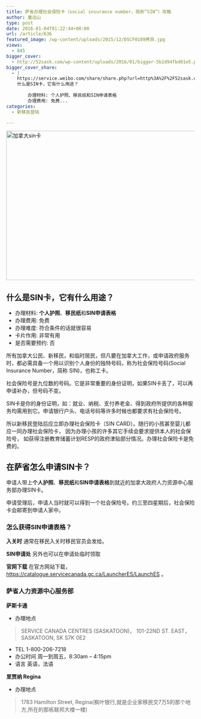 ```yaml
---
title: 萨省办理社会保险卡（social insurance number，简称“SIN”）攻略
author: 童远山
type: post
date: 2016-01-04T01:22:44+00:00
url: /article/636
featured_image: /wp-content/uploads/2015/12/DSCF0189拷貝.jpg
views:
  - 845
bigger_cover:
  - http://52sask.com/wp-content/uploads/2016/01/bigger-5b2d94fbd01e5.png
bigger_cover_share:
  - |
    https://service.weibo.com/share/share.php?url=http%3A%2F%2F52sask.com%2Farticle%2F636&type=button&language=zh_cn&searchPic=true&pic=http%3A%2F%2F52sask.com%2Fwp-content%2Fuploads%2F2016%2F01%2Fbigger-5b2d94fbd01e5.png&title=【萨省办理社会保险卡（social insurance number，简称“SIN”）攻略】
    什么是SIN卡，它有什么用途？
    
    	办理材料: 个人护照、移民纸和SIN申请表格
    	办理费用: 免费...
categories:
  - 新移民登陆

---
```

<img decoding="async" loading="lazy" class="size-full wp-image-690 aligncenter" src="http://52sask.com/wp-content/uploads/2015/12/DSCF0189拷貝.jpg" alt="加拿大sin卡" width="600" height="399" />

## 什么是SIN卡，它有什么用途？

  * 办理材料: **个人护照**、**移民纸**和**SIN申请表格**
  * 办理费用: 免费
  * 办理难度: 符合条件的话就很容易
  * 卡片作用: 非常有用
  * 是否需要预约: 否

所有加拿大公民、新移民，和临时居民，但凡要在加拿大工作，或申请政府服务时，都必需具备一个用以识别个人身份的独特号码，称为社会保险号码(Social Insurance Number，简称 SIN)，也称工卡。

社会保险号是九位数的号码。它是非常重要的身份证明，如果SIN卡丢了，可以再申请补办，但号码不变。

SIN卡是你的身份证明，如：就业、纳税、支付养老金、得到政府所提供的各种服务均需用到它。申请银行户头、电话号码等许多时候也都要求有社会保险号。

所以新移民登陆后应立即办理社会保险卡（SIN CARD）。随行的小孩甚至婴儿都应一同办理社会保险卡， 因为办理小孩的许多其它手续会要求提供本人的社会保险号， 如获得注册教育储蓄计划RESP的政府津贴部分情况。办理社会保险卡是免费的。

## 在萨省怎么申请SIN卡？

申请人带上**个人护照**、**移民纸**和**SIN申请表格**到就近的加拿大政府人力资源中心服务部办理SIN卡。

申请受理后，申请人当时就可以得到一个社会保险号。约三至四星期后，社会保险卡会邮寄到申请人家中。

### 怎么获得SIN申请表格？

**入关时** 通常在移民入关时移民官员会发给。

**SIN申请处** 另外也可以在申请处临时领取

**官网下载** 在官方网站下载，https://catalogue.servicecanada.gc.ca/LauncherES/LaunchES 。

### 萨省人力资源中心服务部

**萨斯卡通**

  * 办理地点

> SERVICE CANADA CENTRES (SASKATOON)， 101-22ND ST. EAST， SASKATOON, SK S7K 0E2

  * TEL 1-800-206-7218
  * 办公时间 周一到周五，8:30am – 4:15pm
  * 语言 英语，法语

**里贾纳 Regina**

  * 办理地点

> 1783 Hamilton Street, Regina(枫叶银行,就是企业家移民交7万5的那个地方,所在的那栋联邦大楼一楼)